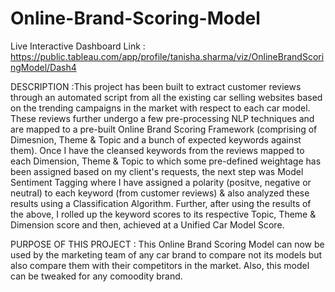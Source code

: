 # Online-Brand-Scoring-Model

Live Interactive Dashboard Link : https://public.tableau.com/app/profile/tanisha.sharma/viz/OnlineBrandScoringModel/Dash4

DESCRIPTION :This project has been built to extract customer reviews through an  automated script from all the existing car selling websites based on the trending campaigns in the market with respect to each car model. These reviews further undergo a few pre-processing NLP techniques and are mapped to a pre-built Online Brand Scoring Framework (comprising of Dimesnion, Theme & Topic and a bunch of expected keywords against them). 
Once I have the cleansed keywords from the reviews mapped to each Dimension, Theme & Topic to which some pre-defined weightage has been assigned based on my client's requests, the next step was Model Sentiment Tagging where I have assigned a polarity (positve, negative or neutral) to each keyword (from customer reviews) & also analyzed these results using a Classification Algorithm.
Further, after using the results of the above, I rolled up the keyword scores to its respective Topic, Theme & Dimension score and then, achieved at a Unified Car Model Score.

PURPOSE OF THIS PROJECT : This Online Brand Scoring Model can now be used by the marketing team of any car brand to compare not its models but also compare them with their competitors in the market. Also, this model can be tweaked for any comoodity brand.

